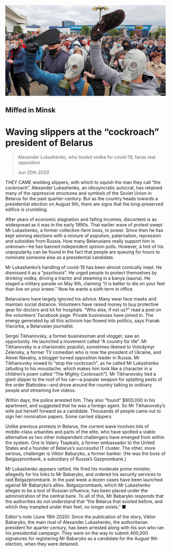 ![](./images/20200620_EUP002_0.jpg)

## Miffed in Minsk

# Waving slippers at the “cockroach” president of Belarus

> Alexander Lukashenko, who touted vodka for covid-19, faces real opposition

> Jun 20th 2020

THEY CAME wielding slippers, with which to squish the man they call “the cockroach”. Alexander Lukashenko, an idiosyncratic autocrat, has retained many of the oppressive structures and symbols of the Soviet Union in Belarus for the past quarter-century. But as the country heads towards a presidential election on August 9th, there are signs that the long-preserved edifice is crumbling.

After years of economic stagnation and falling incomes, discontent is as widespread as it was in the early 1990s. That earlier wave of protest swept Mr Lukashenko, a former collective-farm boss, to power. Since then he has kept winning elections with a mixture of populism, paternalism, repression and subsidies from Russia. How many Belarusians really support him is unknown—he has banned independent opinion polls. However, a hint of his unpopularity can be found in the fact that people are queuing for hours to nominate someone else as a presidential candidate.

Mr Lukashenko’s handling of covid-19 has been almost comically inept. He dismissed it as a “psychosis”. He urged people to protect themselves by drinking vodka, driving a tractor and steaming in a banya (sauna). He staged a military parade on May 9th, claiming “it is better to die on your feet than live on your knees.” Now he wants a sixth term in office.

Belarusians have largely ignored his advice. Many wear face masks and maintain social distance. Volunteers have raised money to buy protective gear for doctors and kit for hospitals. “Who else, if not us?” read a post on the volunteers’ Facebook page. Private businesses have joined in. The energy generated by all this activism has flowed into politics, says Franak Viacorka, a Belarusian journalist.

Sergei Tikhanovsky, a former businessman and vlogger, saw an opportunity. He launched a movement called “A country for life”. Mr Tikhanovsky is a charismatic populist, sometimes likened to Volodymyr Zelensky, a former TV comedian who is now the president of Ukraine, and Alexei Navalny, a blogger turned opposition leader in Russia. Mr Tikhanovsky vowed to “stop the cockroach”, as he called Mr Lukashenko (alluding to his moustache, which makes him look like a character in a children’s poem called “The Mighty Cockroach”). Mr Tikhanovsky tied a giant slipper to the roof of his car—a popular weapon for splatting pests of the order Blattodea—and drove around the country talking to ordinary people and streaming live videos.

Within days, the police arrested him. They also “found” $900,000 in his apartment, and suggested that he was a foreign agent. So Mr Tikhanovsky’s wife put herself forward as a candidate. Thousands of people came out to sign her nomination papers. Some carried slippers.

Unlike previous protests in Belarus, the current wave involves lots of middle-class urbanites and parts of the elite, who have spotted a viable alternative as two other independent challengers have emerged from within the system. One is Valery Tsapkalo, a former ambassador to the United States and a founder of Belarus’s successful IT cluster. The other, more serious, challenger is Viktor Babaryko, a former banker. (He was the boss of Belgazprombank, a subsidiary of Russia’s Gazprombank.)

Mr Lukashenko appears rattled. He fired his moderate prime minister, allegedly for his links to Mr Babaryko, and ordered his security services to raid Belgazprombank. In the past week a dozen cases have been launched against Mr Babaryko’s allies. Belgazprombank, which Mr Lukashenko alleges to be a tool of Russian influence, has been placed under the administration of the central bank. To all of this, Mr Babaryko responds that the authorities do not understand that “the Belarus that existed before, and which they trampled under their feet, no longer exists.” ■

Editor's note (June 19th 2020): Since the publication of the story, Viktor Babaryko, the main rival of Alexander Lukashenko, the authoritarian president for quarter century, has been arrested along with his son who ran his presidential campaign. They were on the way to submit 400,000 signatures for registering Mr Babaryko as a candidate for the August 9th election, when they were detained. 